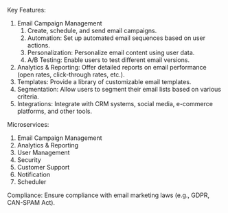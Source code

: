 Key Features:
1. Email Campaign Management
   1. Create, schedule, and send email campaigns.
   2. Automation: Set up automated email sequences based on user actions.
   3. Personalization: Personalize email content using user data.
   4. A/B Testing: Enable users to test different email versions.
2. Analytics & Reporting: Offer detailed reports on email performance (open rates, click-through rates, etc.).
3. Templates: Provide a library of customizable email templates.
3. Segmentation: Allow users to segment their email lists based on various criteria. 
4. Integrations: Integrate with CRM systems, social media, e-commerce platforms, and other tools.

Microservices:
1. Email Campaign Management
2. Analytics & Reporting
3. User Management
4. Security
5. Customer Support
6. Notification
7. Scheduler



Compliance: Ensure compliance with email marketing laws (e.g., GDPR, CAN-SPAM Act).